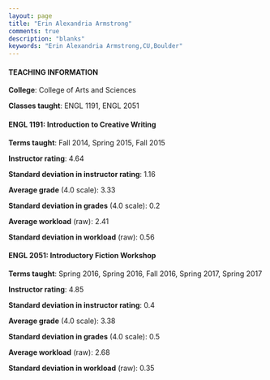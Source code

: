 ```yaml
---
layout: page
title: "Erin Alexandria Armstrong" 
comments: true
description: "blanks"
keywords: "Erin Alexandria Armstrong,CU,Boulder"
---
```

<head>
<script src="https://ajax.googleapis.com/ajax/libs/jquery/2.1.3/jquery.min.js"></script>
<script src="https://dl.dropboxusercontent.com/s/pc42nxpaw1ea4o9/highcharts.js?dl=0"></script>
<!-- <script src="../assets/js/highcharts.js"></script> -->
<style type="text/css">@font-face {
	font-family: "Bebas Neue";
	src: url(https://www.filehosting.org/file/details/544349/BebasNeue Regular.otf) format("opentype");
	}
	h1.Bebas { 
		font-family: "Bebas Neue", Verdana, Tahoma;
	}
</style>
</head>
	   
#### TEACHING INFORMATION

**College**: College of Arts and Sciences

**Classes taught**: ENGL 1191, ENGL 2051

#### ENGL 1191: Introduction to Creative Writing

**Terms taught**: Fall 2014, Spring 2015, Fall 2015

**Instructor rating**: 4.64

**Standard deviation in instructor rating**: 1.16

**Average grade** (4.0 scale): 3.33

**Standard deviation in grades** (4.0 scale): 0.2

**Average workload** (raw): 2.41

**Standard deviation in workload** (raw): 0.56

#### ENGL 2051: Introductory Fiction Workshop

**Terms taught**: Spring 2016, Spring 2016, Fall 2016, Spring 2017, Spring 2017

**Instructor rating**: 4.85

**Standard deviation in instructor rating**: 0.4

**Average grade** (4.0 scale): 3.38

**Standard deviation in grades** (4.0 scale): 0.5

**Average workload** (raw): 2.68

**Standard deviation in workload** (raw): 0.35

